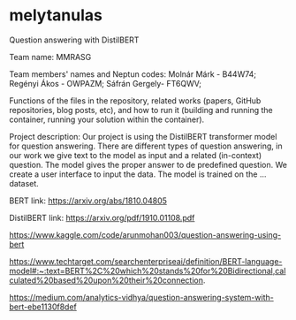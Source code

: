 # melytanulas
Question answering with DistilBERT

Team name: MMRASG 

Team members' names and Neptun codes: 
Molnár Márk - B44W74;
Regényi Ákos - OWPAZM;
Sáfrán Gergely- FT6QWV; 

Functions of the files in the repository, 
related works (papers, GitHub repositories, blog posts, etc),
and how to run it (building and running the container, running your solution within the container).

Project description:
Our project is using the DistilBERT transformer model for question answering. There are different types of question answering, in our work we give text to the model as input and a related (in-context) question. The model gives the proper answer to de predefined question. We create a user interface to input the data. The model is trained on the ... dataset. 

BERT link: https://arxiv.org/abs/1810.04805

DistilBERT link: https://arxiv.org/pdf/1910.01108.pdf

https://www.kaggle.com/code/arunmohan003/question-answering-using-bert

https://www.techtarget.com/searchenterpriseai/definition/BERT-language-model#:~:text=BERT%2C%20which%20stands%20for%20Bidirectional,calculated%20based%20upon%20their%20connection.

https://medium.com/analytics-vidhya/question-answering-system-with-bert-ebe1130f8def

